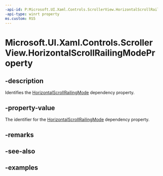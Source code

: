 ```yaml
---
-api-id: P:Microsoft.UI.Xaml.Controls.ScrollerView.HorizontalScrollRailingModeProperty
-api-type: winrt property
ms.custom: RS5
---
```


<!-- Property syntax.
public DependencyProperty HorizontalScrollRailingModeProperty { get; }
-->

# Microsoft.UI.Xaml.Controls.ScrollerView.HorizontalScrollRailingModeProperty

## -description

Identifies the [HorizontalScrollRailingMode](scrollerview_horizontalscrollrailingmode.md) dependency property.

## -property-value

The identifier for the [HorizontalScrollRailingMode](scrollerview_horizontalscrollrailingmode.md) dependency property.

## -remarks

## -see-also

## -examples

